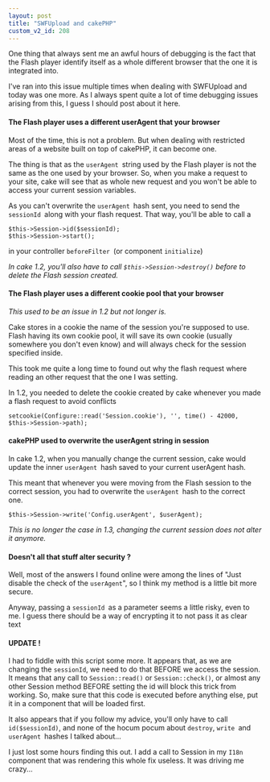 ```yaml
---
layout: post
title: "SWFUpload and cakePHP"
custom_v2_id: 208
---
```


<p>One thing that always sent me an awful hours of debugging is the fact that the Flash player identify itself as a whole different browser that the one it is integrated into.</p>
<p>I've ran into this issue multiple times when dealing with SWFUpload and today was one more. As I always spent quite a lot of time debugging issues arising from this, I guess I should post about it here.</p>
<h4>The Flash player uses a different userAgent that your browser</h4>
<p>Most of the time, this is not a problem. But when dealing with restricted areas of a website built on top of cakePHP, it can become one.</p>
<p>The thing is that as the <code>userAgent </code>string used by the Flash player is not the same as the one used by your browser. So, when you make a request to your site, cake will see that as whole new request and you won't be able to access your current session variables.</p>
<p>As you can't overwrite the <code>userAgent </code>hash sent, you need to send the <code>sessionId </code>along with your flash request. That way, you'll be able to call a</p>
<pre><code lang="php">$this-&gt;Session-&gt;id($sessionId);<br />$this-&gt;Session-&gt;start();</code></pre>
<p>in your controller <code>beforeFilter </code>(or component <code>initialize</code>)</p>
<p><em>In cake 1.2, you'll also have to call <code>$this-&gt;Session-&gt;destroy()</code> before to delete the Flash session created.</em></p>
<h4>The Flash player uses a different cookie pool that your browser</h4>
<p><em>This used to be an issue in 1.2 but not longer is.</em></p>
<p>Cake stores in a cookie the name of the session you're supposed to use. Flash having its own cookie pool, it will save its own cookie (usually somewhere you don't even know) and will always check for the session specified inside.</p>
<p>This took me quite a long time to found out why the flash request where reading an other request that the one I was setting.</p>
<p>In 1.2, you needed to delete the cookie created by cake whenever you made a flash request to avoid conflicts</p>
<pre><code lang="php">setcookie(Configure::read('Session.cookie'), '', time() - 42000, $this-&gt;Session-&gt;path);<br /></code></pre>
<h4>cakePHP used to overwrite the userAgent string in session</h4>
<p>In cake 1.2, when you manually change the current session, cake would update the inner <code>userAgent </code>hash saved to your current userAgent hash.</p>
<p>This meant that whenever you were moving from the Flash session to the correct session, you had to overwrite the <code>userAgent </code>hash to the correct one.</p>
<pre><code lang="php">$this-&gt;Session-&gt;write('Config.userAgent', $userAgent);<br /></code></pre>
<p><em>This is no longer the case in 1.3, changing the current session does not alter it anymore.</em></p>
<h4>Doesn't all that stuff alter security ?</h4>
<p>Well, most of the answers I found online were among the lines of "Just disable the check of the <code>userAgent</code>", so I think my method is a little bit more secure.</p>
<p>Anyway, passing a <code>sessionId </code>as a parameter seems a little risky, even to me. I guess there should be a way of encrypting it to not pass it as clear text</p>
<h4>UPDATE !</h4>
<p>I had to fiddle with this script some more. It appears that, as we are changing the <code>sessionId</code>, we need to do that BEFORE we access the session. It means that any call to <code>Session::read()</code> or <code>Session::check()</code>, or almost any other Session method BEFORE setting the id will block this trick from working. So, make sure that this code is executed before anything else, put it in a component that will be loaded first.</p>
<p>It also appears that if you follow my advice, you'll only have to call <code>id($sessionId)</code>, and none of the hocum pocum about <code>destroy</code>, <code>write </code>and <code>userAgent </code>hashes I talked about...</p>
<p>I just lost some hours finding this out. I add a call to Session in my <code>I18n </code>component that was rendering this whole fix useless. It was driving me crazy...</p>